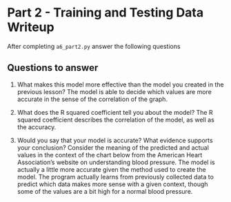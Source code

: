 # Part 2 - Training and Testing Data Writeup

After completing `a6_part2.py` answer the following questions

## Questions to answer

1. What makes this model more effective than the model you created in the previous lesson?
The model is able to decide which values are more accurate in the sense of the correlation of the graph.

2. What does the R squared coefficient tell you about the model?
The R squared coefficient describes the correlation of the model, as well as the accuracy.

3. Would you say that your model is accurate? What evidence supports your conclusion? Consider the meaning of the predicted and actual values in the context of the chart below from the American Heart Association’s website on understanding blood pressure.
The model is actually a little more accurate given the method used to create the model. The program actually learns from previously collected data to predict which data makes more sense with a given context, though some of the values are a bit high for a normal blood pressure.